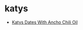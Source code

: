 # katys

 * [Katys Dates With Ancho Chili Oil](index/k/katys-dates-with-ancho-chili-oil-231151.json)
